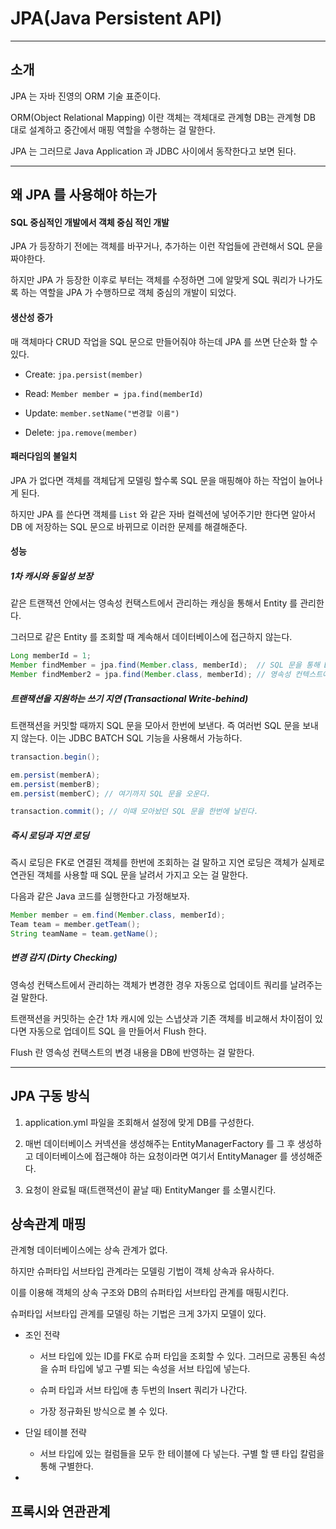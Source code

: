 # JPA(Java Persistent API)

***

## 소개

JPA 는 자바 진영의 ORM 기술 표준이다. 

ORM(Object Relational Mapping) 이란 객체는 객체대로 관계형 DB는 관계형 DB 대로 설계하고 중간에서 매핑 역할을 수행하는 걸 말한다. 
 
JPA 는 그러므로 Java Application 과 JDBC 사이에서 동작한다고 보면 된다. 

***

## 왜 JPA 를 사용해야 하는가 

#### SQL 중심적인 개발에서 객체 중심 적인 개발

JPA 가 등장하기 전에는 객체를 바꾸거나, 추가하는 이런 작업들에 관련해서 SQL 문을 짜야한다.

하지만 JPA 가 등장한 이후로 부터는 객체를 수정하면 그에 알맞게 SQL 쿼리가 나가도록 하는 역할을 JPA 가 수행하므로 객체 중심의 개발이 되었다.

#### 생산성 증가 

매 객체마다 CRUD 작업을 SQL 문으로 만들어줘야 하는데 JPA 를 쓰면 단순화 할 수 있다.

- Create: `jpa.persist(member)`

- Read: `Member member = jpa.find(memberId)` 

- Update: `member.setName("변경할 이름")`

- Delete: `jpa.remove(member)`


#### 패러다임의 불일치 

JPA 가 없다면 객체를 객체답게 모델링 할수록 SQL 문을 매핑해야 하는 작업이 늘어나게 된다. 

하지만 JPA 를 쓴다면 객체를 `List` 와 같은 자바 컬렉션에 넣어주기만 한다면 알아서 DB 에 저장하는 SQL 문으로 바뀌므로 이러한 문제를 해결해준다.


#### 성능

##### 1차 캐시와 동일성 보장 

같은 트랜잭션 안에서는 영속성 컨택스트에서 관리하는 캐싱을 통해서 Entity 를 관리한다. 

그러므로 같은 Entity 를 조회할 때 계속해서 데이터베이스에 접근하지 않는다. 
```java
Long memberId = 1;
Member findMember = jpa.find(Member.class, memberId);  // SQL 문을 통해 Database 에서 직접 가지고온다.  
Member findMember2 = jpa.find(Member.class, memberId); // 영속성 컨텍스트에서 1차 캐시를 반환한다.  
``` 

##### 트랜잭션을 지원하는 쓰기 지연 (Transactional Write-behind)

트랜잭션을 커밋할 때까지 SQL 문을 모아서 한번에 보낸다. 즉 여러번 SQL 문을 보내지 않는다. 이는 JDBC BATCH SQL 기능을 사용해서 가능하다. 

```java
transaction.begin(); 

em.persist(memberA); 
em.persist(memberB); 
em.persist(memberC); // 여기까지 SQL 문을 오운다.

transaction.commit(); // 이때 모아놨던 SQL 문을 한번에 날린다. 
``` 

##### 즉시 로딩과 지연 로딩 

즉시 로딩은 FK로 연결된 객체를 한번에 조회하는 걸 말하고 지연 로딩은 객체가 실제로 연관된 객체를 사용할 때 SQL 문을 날려서 가지고 오는 걸 말한다. 

다음과 같은 Java 코드를 실행한다고 가정해보자.

```java
Member member = em.find(Member.class, memberId); 
Team team = member.getTeam(); 
String teamName = team.getName(); 
```

##### 변경 감지 (Dirty Checking)

영속성 컨택스트에서 관리하는 객체가 변경한 경우 자동으로 업데이트 쿼리를 날려주는 걸 말한다. 

트랜잭션을 커밋하는 순간 1차 캐시에 있는 스냅샷과 기존 객체를 비교해서 차이점이 있다면 자동으로 업데이트 SQL 을 만들어서 Flush 한다.

Flush 란 영속성 컨택스트의 변경 내용을 DB에 반영하는 걸 말한다.   

***

## JPA 구동 방식 

1. application.yml 파일을 조회해서 설정에 맞게 DB를 구성한다.

2. 매번 데이터베이스 커넥션을 생성해주는 EntityManagerFactory 를 그 후 생성하고 데이터베이스에 접근해야 하는 요청이라면 여기서 EntityManager 를 생성해준다. 

3. 요청이 완료될 때(트랜잭션이 끝날 때) EntityManger 를 소멸시킨다.



## 상속관계 매핑 

관계형 데이터베이스에는 상속 관계가 없다. 

하지만 슈퍼타입 서브타입 관계라는 모델링 기법이 객체 상속과 유사하다. 

이를 이용해 객체의 상속 구조와 DB의 슈퍼타입 서브타입 관계를 매핑시킨다. 
  
슈퍼타입 서브타입 관계를 모델링 하는 기법은 크게 3가지 모델이 있다.

- 조인 전략 

  - 서브 타입에 있는 ID를 FK로 슈퍼 타입을 조회할 수 있다. 그러므로 공통된 속성을 슈퍼 타입에 넣고 구별 되는 속성을 서브 타입에 넣는다.  
  
  - 슈퍼 타입과 서브 타입애 총 두번의 Insert 쿼리가 나간다.
  
  - 가장 정규화된 방식으로 볼 수 있다.   

- 단일 테이블 전략 

  - 서브 타입에 있는 컬럼들을 모두 한 테이블에 다 넣는다. 구별 할 떈 타입 칼럼을 통해 구별한다. 
  
-  


## 프록시와 연관관계 



